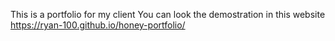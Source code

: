 This is a portfolio for my client
You can look the demostration in this website https://ryan-100.github.io/honey-portfolio/
